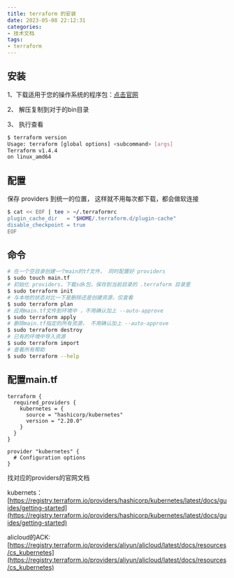```yaml
---
title: terraform 的安装
date: 2023-05-08 22:12:31
categories:   
- 技术文档  
tags:   
- terraform 
---
```


## 安装
1、下载适用于您的操作系统的程序包：[点击官网](https://developer.hashicorp.com/terraform/downloads)

2、 解压复制到对于的bin目录

3、 执行查看
```bash
$ terraform version
Usage: terraform [global options] <subcommand> [args]
Terraform v1.4.4
on linux_amd64
```
<!--more-->

## 配置
保存 providers 到统一的位置， 这样就不用每次都下载，都会做软连接
```bash
$ cat << EOF | tee > ~/.terraformrc
plugin_cache_dir   = "$HOME/.terraform.d/plugin-cache"
disable_checkpoint = true
EOF
```

## 命令
```bash
# 在一个空目录创建一个main的tf文件， 同时配置好 providers
$ sudo touch main.tf
# 初始化 providers，下载sdk包，保存到当前目录的 .terraform 目录里
$ sudo terraform init
# 与本地的状态对比一下是删除还是创建资源，仅查看
$ sudo terraform plan
# 应用main.tf文件到环境中 ，不用确认加上 --auto-approve
$ sudo terraform apply
# 删除main.tf指定的所有资源， 不用确认加上 --auto-approve
$ sudo terraform destroy
# 已有的环境中导入资源
$ sudo terraform import
# 查看所有帮助
$ sudo terraform --help
```

## 配置main.tf
```text
terraform {
  required_providers {
    kubernetes = {
      source = "hashicorp/kubernetes"
      version = "2.20.0"
    }
  }
}

provider "kubernetes" {
  # Configuration options
}
```

找对应的providers的官网文档

kubernets：[https://registry.terraform.io/providers/hashicorp/kubernetes/latest/docs/guides/getting-started](https://registry.terraform.io/providers/hashicorp/kubernetes/latest/docs/guides/getting-started)

alicloud的ACK: [https://registry.terraform.io/providers/aliyun/alicloud/latest/docs/resources/cs_kubernetes](https://registry.terraform.io/providers/aliyun/alicloud/latest/docs/resources/cs_kubernetes)